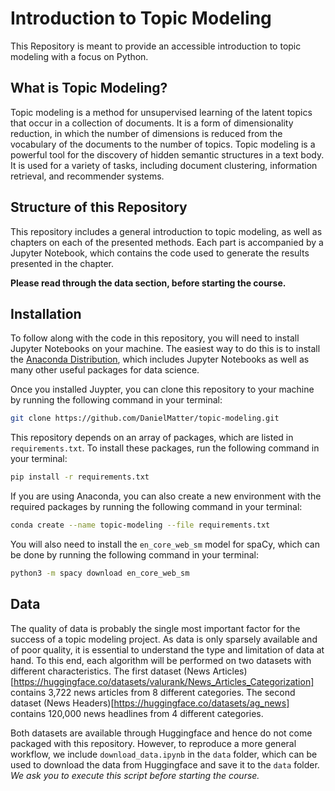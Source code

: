 # Introduction to Topic Modeling
This Repository is meant to provide an accessible introduction to topic modeling with a focus on Python.


## What is Topic Modeling?
Topic modeling is a method for unsupervised learning of the latent topics that occur in a collection of documents. It is a form of dimensionality reduction, in which the number of dimensions is reduced from the vocabulary of the documents to the number of topics. Topic modeling is a powerful tool for the discovery of hidden semantic structures in a text body. It is used for a variety of tasks, including document clustering, information retrieval, and recommender systems.

## Structure of this Repository
This repository includes a general introduction to topic modeling, as well as chapters on each of the presented methods.
Each part is accompanied by a Jupyter Notebook, which contains the code used to generate the results presented in the chapter.

**Please read through the data section, before starting the course.**


## Installation
To follow along with the code in this repository, you will need to install Jupyter Notebooks on your machine.
The easiest way to do this is to install the [Anaconda Distribution](https://www.anaconda.com/distribution/), which includes Jupyter Notebooks as well as many other useful packages for data science.

Once you installed Juypter, you can clone this repository to your machine by running the following command in your terminal:
```bash
git clone https://github.com/DanielMatter/topic-modeling.git
```

This repository depends on an array of packages, which are listed in ```requirements.txt```.
To install these packages, run the following command in your terminal:
```bash
pip install -r requirements.txt
```
If you are using Anaconda, you can also create a new environment with the required packages by running the following command in your terminal:
```bash
conda create --name topic-modeling --file requirements.txt
```

You will also need to install the ```en_core_web_sm``` model for spaCy, which can be done by running the following command in your terminal:
```bash
python3 -m spacy download en_core_web_sm
```


## Data
The quality of data is probably the single most important factor for the success of a topic modeling project. As data is only sparsely available and of poor quality, it is essential to understand the type and limitation of data at hand. To this end, each algorithm will be performed on two datasets with different characteristics.
The first dataset (News Articles)[https://huggingface.co/datasets/valurank/News_Articles_Categorization] contains 3,722 news articles from 8 different categories. The second dataset (News Headers)[https://huggingface.co/datasets/ag_news] contains 120,000 news headlines from 4 different categories.

Both datasets are available through Huggingface and hence do not come packaged with this repository.
However, to reproduce a more general workflow, we include ```download_data.ipynb``` in the ```data``` folder, which can be used to download the data from Huggingface and save it to the ```data``` folder. _We ask you to execute this script before starting the course._
